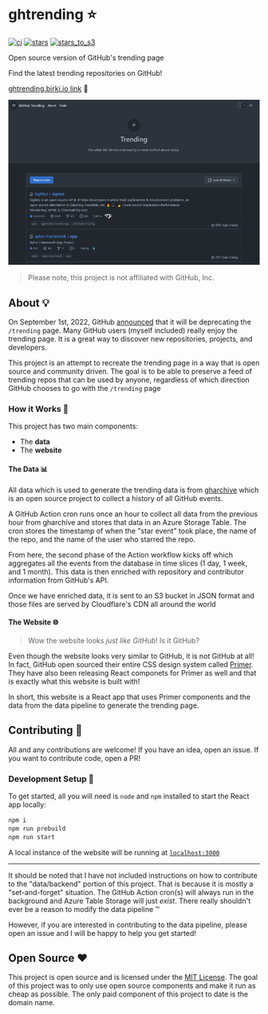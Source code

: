 # ghtrending ⭐

[![ci](https://github.com/GrantBirki/ghtrending/actions/workflows/ci.yml/badge.svg)](https://github.com/GrantBirki/ghtrending/actions/workflows/ci.yml) [![stars](https://github.com/GrantBirki/ghtrending/actions/workflows/stars.yml/badge.svg)](https://github.com/GrantBirki/ghtrending/actions/workflows/stars.yml) [![stars_to_s3](https://github.com/GrantBirki/ghtrending/actions/workflows/stars_to_s3.yml/badge.svg)](https://github.com/GrantBirki/ghtrending/actions/workflows/stars_to_s3.yml)

Open source version of GitHub's trending page

Find the latest trending repositories on GitHub!

[ghtrending.birki.io link](https://ghtrending.birki.io) 🔗

![ghtrending](docs/assets/ghtrending.png)

> Please note, this project is not affiliated with GitHub, Inc.

## About 💡

On September 1st, 2022, GitHub [announced](https://github.com/community/community/discussions/31644#discussion-4354090) that it will be deprecating the `/trending` page. Many GitHub users (myself included) really enjoy the trending page. It is a great way to discover new repositories, projects, and developers.

This project is an attempt to recreate the trending page in a way that is open source and community driven. The goal is to be able to preserve a feed of trending repos that can be used by anyone, regardless of which direction GitHub chooses to go with the `/trending` page

### How it Works 🔨

This project has two main components:

- The **data**
- The **website**

#### The Data 📊

All data which is used to generate the trending data is from [gharchive](http://www.gharchive.org/) which is an open source project to collect a history of all GitHub events.

A GitHub Action cron runs once an hour to collect all data from the previous hour from gharchive and stores that data in an Azure Storage Table. The cron stores the timestamp of when the "star event" took place, the name of the repo, and the name of the user who starred the repo.

From here, the second phase of the Action workflow kicks off which aggregates all the events from the database in time slices (1 day, 1 week, and 1 month). This data is then enriched with repository and contributor information from GitHub's API.

Once we have enriched data, it is sent to an S3 bucket in JSON format and those files are served by Cloudflare's CDN all around the world

#### The Website 🌐

> Wow the website looks *just like GitHub*! Is it GitHub?

Even though the website looks very similar to GitHub, it is not GitHub at all! In fact, GitHub open sourced their entire CSS design system called [Primer](https://primer.style/). They have also been releasing React componets for Primer as well and that is exactly what this website is built with!

In short, this website is a React app that uses Primer components and the data from the data pipeline to generate the trending page.

## Contributing 🤝

All and any contributions are welcome! If you have an idea, open an issue. If you want to contribute code, open a PR!

### Development Setup 🔨

To get started, all you will need is `node` and `npm` installed to start the React app locally:

```bash
npm i
npm run prebuild
npm run start
```

A local instance of the website will be running at [`localhost:3000`](http://localhost:3000)

---

It should be noted that I have not included instructions on how to contribute to the "data/backend" portion of this project. That is because it is mostly a "set-and-forget" situation. The GitHub Action cron(s) will always run in the background and Azure Table Storage will just *exist*. There really shouldn't ever be a reason to modify the data pipeline ™️

However, if you are interested in contributing to the data pipeline, please open an issue and I will be happy to help you get started!

## Open Source ❤️

This project is open source and is licensed under the [MIT License](LICENSE). The goal of this project was to only use open source components and make it run as cheap as possible. The only paid component of this project to date is the domain name.
